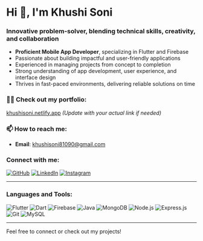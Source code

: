 # Hi 👋, I'm Khushi Soni

### Innovative problem-solver, blending technical skills, creativity, and collaboration

- **Proficient Mobile App Developer**, specializing in Flutter and Firebase
- Passionate about building impactful and user-friendly applications
- Experienced in managing projects from concept to completion
- Strong understanding of app development, user experience, and interface design
- Thrives in fast-paced environments, delivering reliable solutions on time

### 👨‍💻 Check out my portfolio:
[khushisoni.netlify.app](https://khushisoni.netlify.app) *(Update with your actual link if needed)*

### 📫 How to reach me:
- **Email**: [khushisoni81090@gmail.com](mailto:khushisoni81090@gmail.com)

### Connect with me:
[![GitHub](https://img.shields.io/badge/-KhushiSoni-black?style=for-the-badge&logo=github)](https://github.com/KhushiSoni81090)
[![LinkedIn](https://img.shields.io/badge/-KhushiSoni-blue?style=for-the-badge&logo=linkedin)](https://linkedin.com/in/KhushiSoni81090)
[![Instagram](https://img.shields.io/badge/-khayal.soni-purple?style=for-the-badge&logo=instagram)](https://instagram.com/khayal.soni)

---

### Languages and Tools:

![Flutter](https://img.shields.io/badge/-Flutter-02569B?style=for-the-badge&logo=flutter)
![Dart](https://img.shields.io/badge/-Dart-0175C2?style=for-the-badge&logo=dart)
![Firebase](https://img.shields.io/badge/-Firebase-FFCA28?style=for-the-badge&logo=firebase)
![Java](https://img.shields.io/badge/-Java-007396?style=for-the-badge&logo=java)
![MongoDB](https://img.shields.io/badge/-MongoDB-47A248?style=for-the-badge&logo=mongodb)
![Node.js](https://img.shields.io/badge/-Node.js-339933?style=for-the-badge&logo=node.js)
![Express.js](https://img.shields.io/badge/-Express.js-000000?style=for-the-badge&logo=express)
![Git](https://img.shields.io/badge/-Git-F05032?style=for-the-badge&logo=git)
![MySQL](https://img.shields.io/badge/-MySQL-4479A1?style=for-the-badge&logo=mysql)

---

Feel free to connect or check out my projects!
